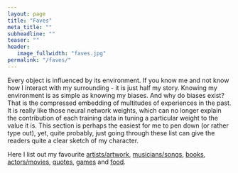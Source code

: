 ```yaml
---
layout: page
title: "Faves"
meta_title: ""
subheadline: ""
teaser: ""
header:
   image_fullwidth: "faves.jpg"
permalink: "/faves/"
---
```


Every object is influenced by its environment. If you know me and not know how I interact with my surrounding - it is just half my story. Knowing my environment is as simple as knowing my biases. And why do biases exist? That is the compressed embedding of multitudes of experiences in the past. It is really like those neural network weights, which can no longer explain the contribution of each training data in tuning a particular weight to the value it is. This section is perhaps the easiest for me to pen down (or rather type out), yet, quite probably, just going through these list can give the readers quite a clear sketch of my character.

Here I list out my favourite [artists/artwork](/faves/art/), [musicians/songs](/faves/music/), [books](/faves/books/), [actors/movies](/faves/movies/), [quotes](/faves/quotes/), [games](/faves/games/) and [food](/faves/food/).